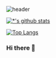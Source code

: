 ![header](https://capsule-render.vercel.app/api?type=wave&color=auto&height=300&section=header&text=깃허브%20특강&fontSize=90)

[![*'s github stats](https://github-readme-stats.vercel.app/api?username=practicemodegb)](https://github.com/practicemodegb)


[![Top Langs](https://github-readme-stats.vercel.app/api/top-langs/?username=practicemodegb)](https://github.com/practicemodegb/github-readme-stats)


### Hi there 👋


